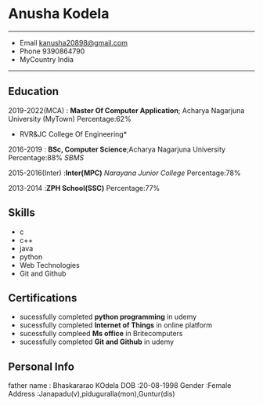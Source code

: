Anusha Kodela
============

-------------------     ----------------------------
- Email                        kanusha20898@gmail.com
- Phone                        9390864790
- MyCountry                    India
-------------------     ----------------------------

Education
---------

2019-2022(MCA)
: **Master Of Computer Application**; Acharya Nagarjuna University (MyTown)
Percentage:62%
 * RVR&JC College Of Engineering*

2016-2019
: **BSc, Computer Science**;Acharya Nagarjuna  University
Percentage:88%
    *SBMS*
    
2015-2016(Inter)
:**Inter(MPC)**
*Narayana Junior College*
Percentage:78%

2013-2014
:**ZPH School(SSC)**
Percentage:77%

Skills
------------
- c
- c++
- java
- python
- Web Technologies
- Git and Github

Certifications
----------------------
- sucessfully completed **python programming** in udemy
- sucessfully completed **Internet of Things** in online platform
- sucessfully compleed **Ms office** in Britecomputers
- sucessfully completed **Git and Github** in udemy

Personal Info
-----------------
father name  : Bhaskararao KOdela
DOB          :20-08-1998
Gender       :Female
Address      :Janapadu(v),piduguralla(mon),Guntur(dis)










